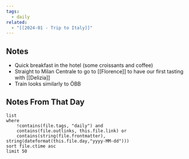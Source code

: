```yaml
---
tags:
  - daily
related:
  - "[[2024-01 - Trip to Italy]]"
---
```

## Notes

- Quick breakfast in the hotel (some croissants and coffee)
- Straight to Milan Centrale to go to [[Florence]] to have our first tasting with [[Delizia]]
- Train looks similarly to ÖBB

## Notes From That Day

```dataview
list
where
	!contains(file.tags, "daily") and
	contains(file.outlinks, this.file.link) or
	contains(string(file.frontmatter), string(dateformat(this.file.day,"yyyy-MM-dd")))
sort file.ctime asc
limit 50
```

